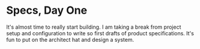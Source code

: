 # Specs, Day One

It's almost time to really start building. I am taking a break from project setup and configuration to write so first drafts of product specifications. It's fun to put on the architect hat and design a system. 